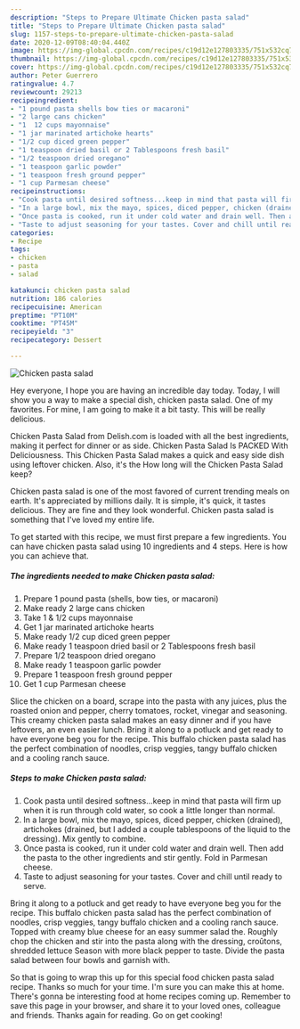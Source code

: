 ```yaml
---
description: "Steps to Prepare Ultimate Chicken pasta salad"
title: "Steps to Prepare Ultimate Chicken pasta salad"
slug: 1157-steps-to-prepare-ultimate-chicken-pasta-salad
date: 2020-12-09T08:40:04.440Z
image: https://img-global.cpcdn.com/recipes/c19d12e127803335/751x532cq70/chicken-pasta-salad-recipe-main-photo.jpg
thumbnail: https://img-global.cpcdn.com/recipes/c19d12e127803335/751x532cq70/chicken-pasta-salad-recipe-main-photo.jpg
cover: https://img-global.cpcdn.com/recipes/c19d12e127803335/751x532cq70/chicken-pasta-salad-recipe-main-photo.jpg
author: Peter Guerrero
ratingvalue: 4.7
reviewcount: 29213
recipeingredient:
- "1 pound pasta shells bow ties or macaroni"
- "2 large cans chicken"
- "1  12 cups mayonnaise"
- "1 jar marinated artichoke hearts"
- "1/2 cup diced green pepper"
- "1 teaspoon dried basil or 2 Tablespoons fresh basil"
- "1/2 teaspoon dried oregano"
- "1 teaspoon garlic powder"
- "1 teaspoon fresh ground pepper"
- "1 cup Parmesan cheese"
recipeinstructions:
- "Cook pasta until desired softness...keep in mind that pasta will firm up when it is run through cold water, so cook a little longer than normal."
- "In a large bowl, mix the mayo, spices, diced pepper, chicken (drained), artichokes (drained, but I added a couple tablespoons of the liquid to the dressing). Mix gently to combine."
- "Once pasta is cooked, run it under cold water and drain well. Then add the pasta to the other ingredients and stir gently. Fold in Parmesan cheese."
- "Taste to adjust seasoning for your tastes. Cover and chill until ready to serve."
categories:
- Recipe
tags:
- chicken
- pasta
- salad

katakunci: chicken pasta salad 
nutrition: 186 calories
recipecuisine: American
preptime: "PT10M"
cooktime: "PT45M"
recipeyield: "3"
recipecategory: Dessert

---
```



![Chicken pasta salad](https://img-global.cpcdn.com/recipes/c19d12e127803335/751x532cq70/chicken-pasta-salad-recipe-main-photo.jpg)

Hey everyone, I hope you are having an incredible day today. Today, I will show you a way to make a special dish, chicken pasta salad. One of my favorites. For mine, I am going to make it a bit tasty. This will be really delicious.

Chicken Pasta Salad from Delish.com is loaded with all the best ingredients, making it perfect for dinner or as side. Chicken Pasta Salad Is PACKED With Deliciousness. This Chicken Pasta Salad makes a quick and easy side dish using leftover chicken. Also, it&#39;s the How long will the Chicken Pasta Salad keep?

Chicken pasta salad is one of the most favored of current trending meals on earth. It's appreciated by millions daily. It is simple, it's quick, it tastes delicious. They are fine and they look wonderful. Chicken pasta salad is something that I've loved my entire life.


To get started with this recipe, we must first prepare a few ingredients. You can have chicken pasta salad using 10 ingredients and 4 steps. Here is how you can achieve that.

<!--inarticleads1-->

##### The ingredients needed to make Chicken pasta salad:

1. Prepare 1 pound pasta (shells, bow ties, or macaroni)
1. Make ready 2 large cans chicken
1. Take 1 &amp; 1/2 cups mayonnaise
1. Get 1 jar marinated artichoke hearts
1. Make ready 1/2 cup diced green pepper
1. Make ready 1 teaspoon dried basil or 2 Tablespoons fresh basil
1. Prepare 1/2 teaspoon dried oregano
1. Make ready 1 teaspoon garlic powder
1. Prepare 1 teaspoon fresh ground pepper
1. Get 1 cup Parmesan cheese


Slice the chicken on a board, scrape into the pasta with any juices, plus the roasted onion and pepper, cherry tomatoes, rocket, vinegar and seasoning. This creamy chicken pasta salad makes an easy dinner and if you have leftovers, an even easier lunch. Bring it along to a potluck and get ready to have everyone beg you for the recipe. This buffalo chicken pasta salad has the perfect combination of noodles, crisp veggies, tangy buffalo chicken and a cooling ranch sauce. 

<!--inarticleads2-->

##### Steps to make Chicken pasta salad:

1. Cook pasta until desired softness...keep in mind that pasta will firm up when it is run through cold water, so cook a little longer than normal.
1. In a large bowl, mix the mayo, spices, diced pepper, chicken (drained), artichokes (drained, but I added a couple tablespoons of the liquid to the dressing). Mix gently to combine.
1. Once pasta is cooked, run it under cold water and drain well. Then add the pasta to the other ingredients and stir gently. Fold in Parmesan cheese.
1. Taste to adjust seasoning for your tastes. Cover and chill until ready to serve.


Bring it along to a potluck and get ready to have everyone beg you for the recipe. This buffalo chicken pasta salad has the perfect combination of noodles, crisp veggies, tangy buffalo chicken and a cooling ranch sauce. Topped with creamy blue cheese for an easy summer salad the. Roughly chop the chicken and stir into the pasta along with the dressing, croûtons, shredded lettuce Season with more black pepper to taste. Divide the pasta salad between four bowls and garnish with. 

So that is going to wrap this up for this special food chicken pasta salad recipe. Thanks so much for your time. I'm sure you can make this at home. There's gonna be interesting food at home recipes coming up. Remember to save this page in your browser, and share it to your loved ones, colleague and friends. Thanks again for reading. Go on get cooking!
